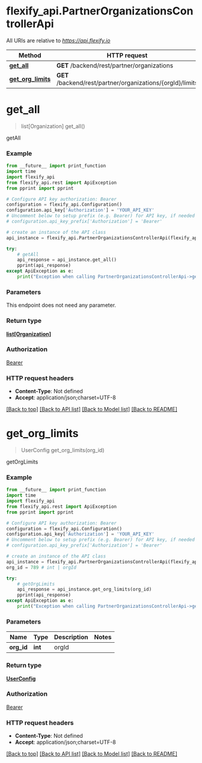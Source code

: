 # flexify_api.PartnerOrganizationsControllerApi

All URIs are relative to *https://api.flexify.io*

Method | HTTP request | Description
------------- | ------------- | -------------
[**get_all**](PartnerOrganizationsControllerApi.md#get_all) | **GET** /backend/rest/partner/organizations | getAll
[**get_org_limits**](PartnerOrganizationsControllerApi.md#get_org_limits) | **GET** /backend/rest/partner/organizations/{orgId}/limits | getOrgLimits


# **get_all**
> list[Organization] get_all()

getAll

### Example
```python
from __future__ import print_function
import time
import flexify_api
from flexify_api.rest import ApiException
from pprint import pprint

# Configure API key authorization: Bearer
configuration = flexify_api.Configuration()
configuration.api_key['Authorization'] = 'YOUR_API_KEY'
# Uncomment below to setup prefix (e.g. Bearer) for API key, if needed
# configuration.api_key_prefix['Authorization'] = 'Bearer'

# create an instance of the API class
api_instance = flexify_api.PartnerOrganizationsControllerApi(flexify_api.ApiClient(configuration))

try:
    # getAll
    api_response = api_instance.get_all()
    pprint(api_response)
except ApiException as e:
    print("Exception when calling PartnerOrganizationsControllerApi->get_all: %s\n" % e)
```

### Parameters
This endpoint does not need any parameter.

### Return type

[**list[Organization]**](Organization.md)

### Authorization

[Bearer](../README.md#Bearer)

### HTTP request headers

 - **Content-Type**: Not defined
 - **Accept**: application/json;charset=UTF-8

[[Back to top]](#) [[Back to API list]](../README.md#documentation-for-api-endpoints) [[Back to Model list]](../README.md#documentation-for-models) [[Back to README]](../README.md)

# **get_org_limits**
> UserConfig get_org_limits(org_id)

getOrgLimits

### Example
```python
from __future__ import print_function
import time
import flexify_api
from flexify_api.rest import ApiException
from pprint import pprint

# Configure API key authorization: Bearer
configuration = flexify_api.Configuration()
configuration.api_key['Authorization'] = 'YOUR_API_KEY'
# Uncomment below to setup prefix (e.g. Bearer) for API key, if needed
# configuration.api_key_prefix['Authorization'] = 'Bearer'

# create an instance of the API class
api_instance = flexify_api.PartnerOrganizationsControllerApi(flexify_api.ApiClient(configuration))
org_id = 789 # int | orgId

try:
    # getOrgLimits
    api_response = api_instance.get_org_limits(org_id)
    pprint(api_response)
except ApiException as e:
    print("Exception when calling PartnerOrganizationsControllerApi->get_org_limits: %s\n" % e)
```

### Parameters

Name | Type | Description  | Notes
------------- | ------------- | ------------- | -------------
 **org_id** | **int**| orgId | 

### Return type

[**UserConfig**](UserConfig.md)

### Authorization

[Bearer](../README.md#Bearer)

### HTTP request headers

 - **Content-Type**: Not defined
 - **Accept**: application/json;charset=UTF-8

[[Back to top]](#) [[Back to API list]](../README.md#documentation-for-api-endpoints) [[Back to Model list]](../README.md#documentation-for-models) [[Back to README]](../README.md)

